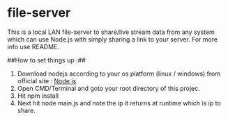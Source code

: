 # file-server
This is a local LAN file-server to share/live stream data from any system which can use Node.js with simply sharing a link to your server. For more info use README.

##How to set things up :##
1. Download nodejs according to your os platform (linux / windows) from official site : [Node.js](https://nodejs.org/en/download/)
2. Open CMD/Terminal and goto your root directory of this projec.
3. Hit npm install
4. Next hit node main.js and note the ip it returns at runtime which is ip to share.

